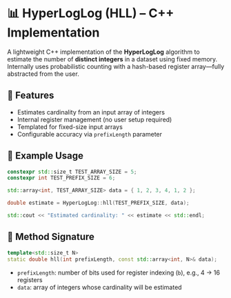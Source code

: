 # 📊 HyperLogLog (HLL) – C++ Implementation

A lightweight C++ implementation of the **HyperLogLog** algorithm to estimate the number of **distinct integers** in a dataset using fixed memory. Internally uses probabilistic counting with a hash-based register array—fully abstracted from the user.

## 🔧 Features

- Estimates cardinality from an input array of integers
- Internal register management (no user setup required)
- Templated for fixed-size input arrays
- Configurable accuracy via `prefixLength` parameter

## 🚀 Example Usage

```cpp
constexpr std::size_t TEST_ARRAY_SIZE = 5;
constexpr int TEST_PREFIX_SIZE = 6;

std::array<int, TEST_ARRAY_SIZE> data = { 1, 2, 3, 4, 1, 2 };

double estimate = HyperLogLog::hll(TEST_PREFIX_SIZE, data);

std::cout << "Estimated cardinality: " << estimate << std::endl;
```

## 🧠 Method Signature

```cpp
template<std::size_t N>
static double hll(int prefixLength, const std::array<int, N>& data);
```

- `prefixLength`: number of bits used for register indexing (`b`), e.g., 4 → 16 registers
- `data`: array of integers whose cardinality will be estimated

